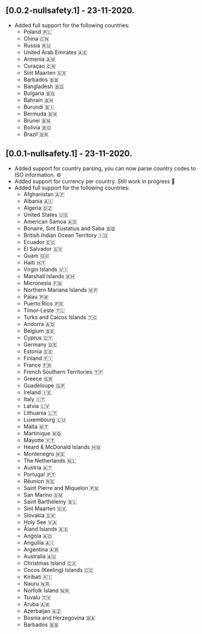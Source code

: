 ## [0.0.2-nullsafety.1] - 23-11-2020.

* Added full support for the following countries:
  * Poland 🇵🇱
  * China 🇨🇳
  * Russia 🇷🇺
  * United Arab Emirates 🇦🇪
  * Armenia 🇦🇲
  * Curaçao 🇨🇼
  * Sint Maarten 🇸🇽
  * Barbados 🇧🇧
  * Bangladesh 🇧🇩
  * Bulgaria 🇧🇬
  * Bahrain 🇧🇭
  * Burundi 🇧🇮
  * Bermuda 🇧🇲
  * Brunei 🇧🇳
  * Bolivia 🇧🇴
  * Brazil 🇧🇷

## [0.0.1-nullsafety.1] - 23-11-2020.

* Added support for country parsing, you can now parse country codes to ISO information. ⚙️
* Added support for currency per country. Still work in progress 🚧
* Added full support for the following countries:
  * Afghanistan 🇦🇫
  * Albania 🇦🇱
  * Algeria 🇩🇿
  * United States 🇺🇸
  * American Samoa 🇦🇸
  * Bonaire, Sint Eustatius and Saba 🇧🇶
  * British Indian Ocean Territory 🇮🇴
  * Ecuador 🇪🇨
  * El Salvador 🇸🇻
  * Guam 🇬🇺
  * Haiti 🇭🇹
  * Virgin Islands 🇻🇮
  * Marshall Islands 🇲🇭
  * Micronesia 🇫🇲
  * Northern Mariana Islands 🇲🇵
  * Palau 🇵🇼
  * Puerto Rico 🇵🇷
  * Timor-Leste 🇹🇱
  * Turks and Caicos Islands 🇹🇨
  * Andorra 🇦🇩
  * Belgium 🇧🇪
  * Cyprus 🇨🇾
  * Germany 🇩🇪
  * Estonia 🇪🇪
  * Finland 🇫🇮
  * France 🇫🇷
  * French Southern Territories 🇹🇫
  * Greece 🇬🇷
  * Guadeloupe 🇬🇵
  * Ireland 🇮🇪
  * Italy 🇮🇹
  * Latvia 🇱🇻
  * Lithuania 🇱🇹
  * Luxembourg 🇱🇺
  * Malta 🇲🇹
  * Martinique 🇲🇶
  * Mayotte 🇾🇹
  * Heard & McDonald Islands 🇭🇲
  * Montenegro 🇲🇪
  * The Netherlands 🇳🇱
  * Austria 🇦🇹
  * Portugal 🇵🇹
  * Réunion 🇷🇪
  * Saint Pierre and Miquelon 🇵🇲
  * San Marino 🇸🇲
  * Saint Barthélemy 🇧🇱
  * Sint Maarten 🇸🇽
  * Slovakia 🇸🇰
  * Holy See 🇻🇦
  * Åland Islands 🇦🇽
  * Angola 🇦🇴
  * Anguilla 🇦🇮
  * Argentina 🇦🇷
  * Australia 🇦🇺
  * Christmas Island 🇨🇽
  * Cocos (Keeling) Islands 🇨🇨
  * Kiribati 🇰🇮
  * Nauru 🇳🇷
  * Norfolk Island 🇳🇷
  * Tuvalu 🇹🇻
  * Aruba 🇦🇼
  * Azerbaijan 🇦🇿
  * Bosnia and Herzegovina 🇧🇦
  * Barbados 🇧🇧